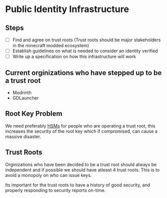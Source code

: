 # Public Identity Infrastructure

## Steps

- [ ] Find and agree on trust roots (Trust roots should be major stakeholders in the minecraft modded ecosystem)
- [ ] Establish guidelines on what is needed to consider an identity verified
- [ ] Write up a specification on how this infrastructure will work

## Current orginizations who have stepped up to be a trust root

- Modrinth
- GDLauncher

## Root Key Problem

We need preferably [HSMs](https://en.wikipedia.org/wiki/Hardware_security_module) for people who are operating a trust root, this increases the security of
the root key which if compromised, can cause a massive disaster.

## Trust Roots

Orginizations who have been decided to be a trust root should always be independent and if possible we should have atleast 4 trust roots.
This is to avoid a monopoly on who can issue keys. 

Its important for the trust roots to have a history of good security, and properly responding to security reports on-time.